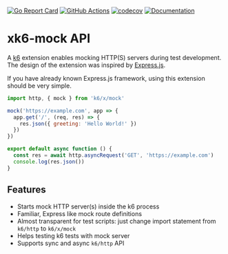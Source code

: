 [![Go Report Card](https://goreportcard.com/badge/github.com/szkiba/xk6-mock)](https://goreportcard.com/report/github.com/szkiba/xk6-mock)
[![GitHub Actions](https://github.com/szkiba/xk6-mock/workflows/Test/badge.svg)](https://github.com/szkiba/xk6-mock/actions?query=workflow%3ATest+branch%3Amaster)
[![codecov](https://codecov.io/gh/szkiba/xk6-mock/branch/master/graph/badge.svg?token=GK1JNCPH8U)](https://codecov.io/gh/szkiba/xk6-mock)
[![Documentation](https://img.shields.io/badge/docs-reference-blue?logo=readme&logoColor=lightgray)](https://ivan.szkiba.hu/xk6-mock)

# xk6-mock API

A [k6](https://go.k6.io/k6) extension enables mocking HTTP(S) servers during test development.
The design of the extension was inspired by [Express.js](https://expressjs.com/).

If you have already known Express.js framework, using this extension should be very simple.

```js
import http, { mock } from 'k6/x/mock'

mock('https://example.com', app => {
  app.get('/', (req, res) => {
    res.json({ greeting: 'Hello World!' })
  })
})

export default async function () {
  const res = await http.asyncRequest('GET', 'https://example.com')
  console.log(res.json())
}
```

## Features

- Starts mock HTTP server(s) inside the k6 process
- Familiar, Express like mock route definitions
- Almost transparent for test scripts: just change import statement from `k6/http` to `k6/x/mock`
- Helps testing k6 tests with mock server
- Supports sync and async `k6/http` API
